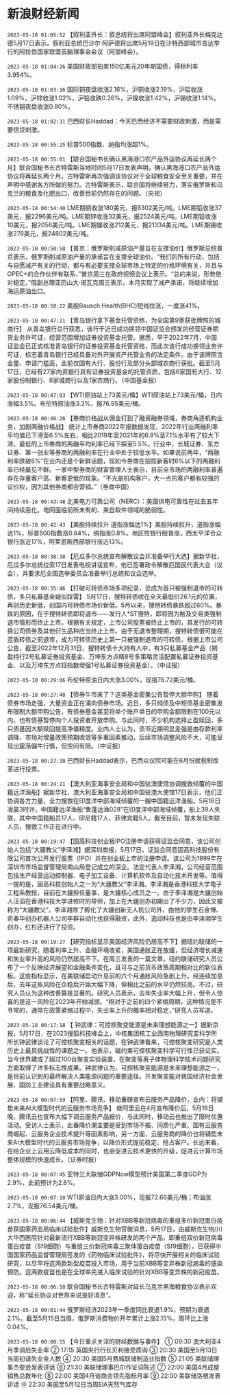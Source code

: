 # 新浪财经新闻
`2023-05-18 01:05:52` 【叙利亚外长：叙总统将出席阿盟峰会】叙利亚外长梅克达德5月17日表示，叙利亚总统巴沙尔·阿萨德将出席5月19日在沙特西部城市吉达举行的阿拉伯国家联盟首脑理事会会议（阿盟峰会）。

`2023-05-18 01:04:26` 美国财政部拍卖150亿美元20年期国债，得标利率3.954%。

`2023-05-18 01:03:16` 国际铜夜盘收涨2.16%，沪铜收涨2.19%，沪铝收涨1.09%，沪锌收涨1.02%，沪铅收跌0.26%，沪镍收涨1.42%，沪锡收涨1.14%。不锈钢夜盘收涨0.80%。

`2023-05-18 01:02:31` 巴西财长Haddad：今天巴西经济不需要财政刺激，而是需要信贷刺激。

`2023-05-18 00:55:25` 标普500指数、纳指均涨超1%。

`2023-05-18 00:55:01` 【联合国秘书长确认黑海港口农产品外运协议再延长两个月】联合国秘书长古特雷斯当地时间5月17日发表声明，确认黑海港口农产品外运协议将再延长两个月。古特雷斯再次强调该协议对于全球粮食安全至关重要，并在声明中感谢各方所做的努力。古特雷斯表示，联合国将继续努力，落实俄罗斯和乌克兰的粮食及化肥出口，改善目前仍然存在的问题。（央视）

`2023-05-18 00:54:40` LME期铜收涨180美元，报8302美元/吨。LME期铝收涨37美元，报2296美元/吨。LME期锌收涨32美元，报2524美元/吨。LME期铅收涨10美元，报2056美元/吨。LME期镍收涨212美元，报21334美元/吨。LME期锡收涨278美元，报24802美元/吨。

`2023-05-18 00:50:58` 【普京：俄罗斯削减原油产量旨在支撑油价】俄罗斯总统普京表示，俄罗斯削减原油产量的承诺旨在支撑全球油价。“我们的所有行动，包括与自愿减产有关的行动，都与有必要支撑全球市场上特定的价格环境有关，并且与OPEC+的合作伙伴有联系，”普京周三在政府视频会议上表示。“总的来说，形势绝对稳定。”俄副总理亚历山大·诺瓦克周三表示，本月实现了减产承诺，将继续增加海运原油出口。

`2023-05-18 00:50:22` 美股Bausch Health(BHC)短线拉涨，一度涨41%。

`2023-05-18 00:47:21` 【青岛银行拿下基金托管资格，为全国第9家获批牌照的城商行】 从青岛银行总行获悉，该行于近日成功换领中国证监会颁发的经营证券期货业务许可证，经营范围增加证券投资基金托管。据悉，早于2022年7月，中国证监会已正式核准青岛银行的证券投资基金托管资格，而此次该行成功换领业务许可证，标志着青岛银行已经具备对外开展资产托管业务的法定条件。由于该牌照含金量、申请门槛高，此前仅国有大行、股份行及部分头部城农商行获批。截至5月17日，已经有27家内资银行具有证券投资基金的托管资质，包括6家国有大行、12家股份制银行、8家城商行以及1家农商行。（中国基金报）

`2023-05-18 00:47:03` 【WTI原油站上73美元/桶】WTI原油站上73美元/桶，日内涨幅3.5%。布伦特原油涨3.3%，报76.95美元/桶。

`2023-05-18 00:46:26` 【券商价格战从佣金打到了融资融券领域，券商角逐机构业务，加剧两融价格战】 统计上市券商2022年报数据发现，2022年行业两融利率平均值已下滑至6.5%左右，相比2019年至2021年的6.9%至7.1%水平有了较大下滑，最低的上市券商的两融平均利率已经下探至5.5%。行业中，长城证券、东方证券、第一创业等券商的两融利率在行业中处于较低水平。如果说前两年，“两融利率跌破6%”在业内还是个新鲜话题，现如今券商在招揽新客时6%以下的两融利率已经屡见不鲜。一家中型券商的财富管理人士表示，目前全市场的两融利率普遍存在存量客户高、新客更低的现象。“不光是机构客户，大一点的客户都有较强的议价权，因为其他券商都会营销。”（券商中国）

`2023-05-18 00:43:48` 北美电力可靠公司（NERC）：美国供电可靠性在过去五年间持续恶化。电网面临前所未有的、来自软件领域的脆弱性。

`2023-05-18 00:42:43` 【美股持续拉升 道指涨幅达1%】美股持续拉升，道指涨幅达1%，标普500指数涨0.84%，纳指涨0.8%。地区性银行股普涨，西太平洋合众银行涨近17%，阿莱恩斯西部银行涨近13%。

`2023-05-18 00:38:38` 【厄瓜多尔总统宣布解散议会并准备举行大选】据新华社，厄瓜多尔总统拉索17日发表电视讲话宣布，他已签署政令解散厄国民代表大会（议会），并要求厄全国选举委员会准备举行总统和议会选举。

`2023-05-18 00:35:46` 【打破可转债市场多项纪录，恐成为首只被强制退市的可转债，多只私募基金疑似踩雷】 5月17日，搜特转债收在全天最低价26.1元的位置，再创历史新低，创国内可转债市场价新低。5月以来，搜特转债暴跌超过60%。暴跌的原因，在于搜特转债即将退市——发行人*ST搜特，即将因为触及交易类强制退市情形而终止上市。根据有关规定，上市公司股票被终止上市的，其发行的可转换公司债券及其他衍生品种应当终止上市。由于无退市整理期，搜特转债很可能在蓝盾转债之前退市，成为可转债历史上第一只被强制退市的可转债。根据上市公司公告，截至2022年12月31日，搜特转债十大持有人中，有3只私募基金产品（朔盈持行2号私募证券投资基金、万坤东方点睛8号多策略灵活配置私募证券投资基金、以及万坤东方点钰指数增强1号私募证券投资基金）。（中证报）

`2023-05-18 00:29:06` 布伦特原油日内大涨3.00%，现报76.72美元/桶。

`2023-05-18 00:27:48` 【债券牛市来了？这类基金密集公告暂停大额申购】 随着债券市场走强，大量资金正在涌向债券市场。近日，多只纯债及中短债基金密集发布限制大额申购公告，有债券基金甚至将单个账户单日的申购金额限制在100元以内，也有债基暂停向个人投资者开放申购。与此同时，不少机构选择止盈赎回，多只债基因大额赎回提高净值精度。业内人士认为，债市近期明显走强是由存款利率调降、市场对增量政策预期收敛等多重因素推动，后续市场调整风险不大，可能呈现出震荡偏牛行情，但空间有限。（中证报）

`2023-05-18 00:27:38` 巴西财长Haddad表示，巴西众议院可能在6月份就税制改革进行投票。

`2023-05-18 00:24:21` 【澳大利亚海事安全局和中国驻澳使馆协调搜救倾覆的中国籍远洋渔船】据新华社，澳大利亚海事安全局和中国驻澳大使馆17日表示，他们正协调各方力量，全力搜救在印度洋中部海域倾覆的一艘中国籍远洋渔船。5月16日凌晨3时许，中国籍远洋渔船“鲁蓬远渔028”在印度洋中部海域倾覆，船上39人失联，其中中国籍船员17人、印尼籍17人、菲律宾籍5人。截至目前，暂未发现失联人员，搜救工作正在进行中。

`2023-05-18 00:19:47` 【固高科技创业板IPO注册申请获得证监会同意，该公司创始人包括“大疆教父”李泽湘】据深圳商报，5月17日，证监会同意固高科技股份有限公司首次公开发行股票（IPO）并在创业板上市的注册申请。该公司为1999年在深圳市市场监督管理局南山局登记成立的深企。法定代表人李泽湘，公司经营范围包括生产经营运动控制器、电子加工设备、计算机软件及自动化技术开发等。值得一提的是，固高科技创始人之一为“大疆教父”李泽湘。李泽湘是香港科技大学电子工程系教授，目前在大疆担任董事，是大疆核心成员之一。由于李泽湘是大疆创始人汪滔在香港科技大学进修时的导师，加上在大疆创办初期出了不少力，因此又被称为“大疆教父”。李泽湘除了孵化了大疆创新无人机公司外，由他的学生石金博、俞春华创办机器人公司李群自动化也获得融资，此外，逸动科技也是由李泽湘学生创办，红杉还进行了投资。

`2023-05-18 00:19:27` 【研究指标显示美国经济风险仍居高不下】据纽约联储的一项最新研究，随着利率上升、金融环境收紧，美国通胀正在放缓，但经济增长减速和失业率升高的风险仍然居高不下。在周三发表的一篇文章，纽约联储研究人员公布了一个反映经济展望和金融条件变化，且可与之前货币政策周期相对比的新仪表板。这些指标显示，在美联储启动升息前的六个月通胀风险急剧上升。经连续加息后，去年这些风险在企稳后开始大幅下降，但相比之前的水平仍然较高。不过，研究人员认为这种改善算是显著的。研究人员表示，去年失业率大幅上升，但令人惊喜的是这一风险在2023年开始减弱。“相对于之前的四个紧缩周期，这种情况是不寻常的，通常在政策紧缩过程中，失业率上升的概率相对稳定，”研究人员写道。

`2023-05-18 00:17:18` 【 钟武律：可控核聚变能源是未来理想能源之一】据新京报，5月17日，在2023搜狐科技峰会上，中核集团核工业西南物理研究变科学所所长钟武律谈论了可控核聚变相关的话题，在钟武律看来，可控核聚变研究是人类历史上最具挑战性的课题之一。他表示，磁约束可控核聚变科学可行性已获证实。当今世界建成了超过100台聚变实验装置，在聚变等离子体物理科学技术问题研究方面取得了许多标志性成果。钟武律认为，可控核聚变能源是未来理想能源之一，是目前认识到的最终解决人类能源问题的重要途径。开发聚变能对我国经济社会发展、国防工业建设具有重要战略意义。

`2023-05-18 00:07:59` 【阿里、腾讯、移动重磅宣布云服务产品降价，业内：将铺垫未来AI大模型时代的云服务市场竞争】 继阿里云在4月宣布降价后，5月16日晚，腾讯云也宣布大幅下调云服务产品报价，与此同时，移动云也推出了限时优惠活动。受访人士表示，此番降价潮主要是受到市场不振、同质化严重、国有云服务商崛起、云服务企业技术提升等因素影响，另一方面，云服务商的降价也将铺垫未来AI大模型时代的云服务市场竞争，以降价形式提前稳定、抢占客户。长远来看，在给企业上云用云降低成本的同时，也会促进云技术更快的升级，促进云计算市场整体规模的快速成长。（证券时报）

`2023-05-18 00:07:45` 亚特兰大联储GDPNow模型预计美国第二季度GDP为2.9%，此前预计为2.6%。

`2023-05-18 00:07:10` WTI原油日内大涨3.00%，现报72.66美元/桶；布油涨2.7%，现报76.54美元/桶。

`2023-05-18 00:06:44` 【威斯克生物：针对XBB等新冠病毒的重组多价新冠蛋白疫苗获国家药监局临床试验批件】威斯克生物官微消息，5月17日，由威斯克生物/川大华西医院针对最新流行XBB等新冠变异株研发的两个产品，即重组双价新冠病毒蛋白疫苗（Sf9细胞）与重组三价新冠病毒三聚体蛋白疫苗（Sf9细胞），已获得中国国家药品监督管理局签发的《药物临床试验批件》，将尽快开展相关的临床试验研究，以尽早将这两款新型疫苗投入市场，用于当前XBB等变异株新冠病毒的感染预防。这两款疫苗也是在全球率先进入临床试验的针对XBB等变异株的新冠疫苗。

`2023-05-18 00:06:10` 联合国秘书长古特雷斯对延长乌克兰黑海粮食协议表示欢迎，称“延长协议对世界来说是好消息”。

`2023-05-18 00:01:44` 俄罗斯经济2023年一季度同比衰退1.9%，预期为衰退2.1%。截至5月15日当周，俄罗斯消费物价开年累计上涨2.15%，周环比上涨0.04%。

`2023-05-18 00:00:55` 【今日重点关注的财经数据与事件】
① 09:30 澳大利亚4月季调后失业率
② 17:15 英国央行行长贝利接受质询
③ 20:30 美国至5月13日当周初请失业金人数
④ 20:30 美国5月费城联储制造业指数
⑤ 21:05 美联储理事杰斐逊发表讲话
⑥ 21:30 美联储理事巴尔作证词陈述
⑦ 22:00 美国4月成屋销售总数年化
⑧ 22:00 美国4月谘商会领先指标月率
⑨ 22:00 美联储洛根发表讲话
⑩ 22:30 美国至5月12日当周EIA天然气库存

